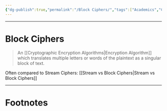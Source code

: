 ```yaml
---
{"dg-publish":true,"permalink":"/Block Ciphers/","tags":["Academics","CyberSec"]}
---
```



---
# Block Ciphers
> An [[Cryptographic Encryption Algorithms\|Encryption Algorithm]] which translates multiple letters or words of the plaintext as a singular block of text.

Often compared to Stream Ciphers:
[[Stream vs Block Ciphers\|Stream vs Block Ciphers]]

---
# Footnotes